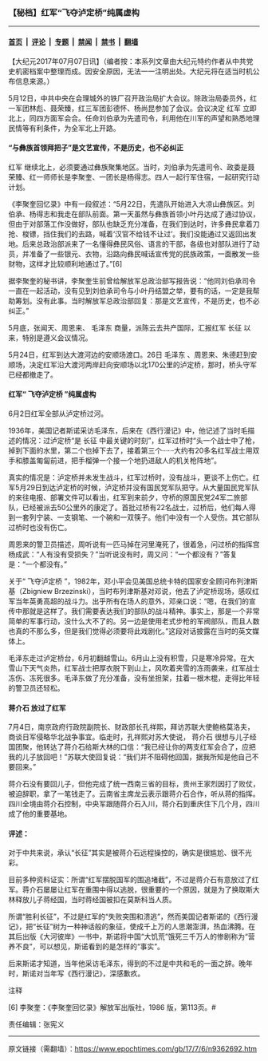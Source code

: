 ### 【秘档】红军“飞夺泸定桥”纯属虚构

---

#### [首页](../../../..?n9362692) &nbsp;|&nbsp; [评论](../../../../../epoch-comment?n9362692) &nbsp;|&nbsp; [专题](../../../../../epoch-special?n9362692) &nbsp;|&nbsp; [禁闻](../../../../../epoch-news?n9362692) &nbsp;|&nbsp; [禁书](../../../../../books?n9362692) &nbsp;|&nbsp; [翻墙](https://github.com/gfw-breaker/nogfw/blob/master/README.md?n9362692)


<div class="post_content" id="artbody" itemprop="articleBody">
 <!-- article content begin -->
 <p>
  【大纪元2017年07月07日讯】（编者按：本系列文章由大纪元特约作者从中共党史机密档案中整理而成。因安全原因，无法一一注明出处。大纪元将在适当时机公布信息来源。）
 </p>
 <p>
  5月12日，中共中央在会理城外的铁厂召开政治局扩大会议。除政治局委员外，红一军团林彪、聂荣臻，红三军团彭德怀、杨尚昆参加了会议。会议决定
  <ok href="https://www.epochtimes.com/gb/tag/%E7%BA%A2%E5%86%9B.html">
   红军
  </ok>
  立即北上，同四方面军会合。任命刘伯承为先遣司令，利用他在川军的声望和熟悉地理民情等有利条件，为全军北上开路。
 </p>
 <h4>
  “与彝族首领拜把子”是文艺宣传，不是历史，也不必纠正
 </h4>
 <p>
  <ok href="https://www.epochtimes.com/gb/tag/%E7%BA%A2%E5%86%9B.html">
   红军
  </ok>
  继续北上，必须要通过彝族聚集地区。当时，刘伯承为先遣司令、政委是聂荣臻、红一师师长是李聚奎、一团长是杨得志。四人一起行军住宿，一起研究行动计划。
 </p>
 <p>
  《李聚奎回忆录》中有一段叙述：“5月22日，先遣队开始进入大凉山彝族区。刘伯承、杨得志和我走在部队前面。第一天虽然与彝族首领小叶丹达成了通过协议，但由于对部落工作没做好，部队也缺乏充分准备，在我们到达时，许多彝民拿着刀抢、梭镖，挡住我们的去路，喊着‘汉官不给钱不让过’。我们没能通过又返回出发地。后来总政治部派来了一名懂得彝民风俗、语言的干部，各级也对部队进行了动员，并准备了一些银元、衣物，沿路向彝民喊话宣传党的民族政策，一面散发一些财物，这样才比较顺利地通过了。”[6]
 </p>
 <p>
  据李聚奎的秘书讲，李聚奎生前曾给解放军总政治部写报告说：“他同刘伯承司令一直在一起活动，没有见到刘伯承司令与小叶丹结盟之举，要有的话，一定是我帮助筹划。没有此事。当时解放军总政治部回复：那是文艺宣传，不是历史，也不必纠正。”
 </p>
 <p>
  5月底，张闻天、周恩来、
  <ok href="https://www.epochtimes.com/gb/tag/%E6%AF%9B%E6%B3%BD%E4%B8%9C.html">
   毛泽东
  </ok>
  商量，派陈云去共产国际，汇报红军
  <ok href="https://www.epochtimes.com/gb/tag/%E9%95%BF%E5%BE%81.html">
   长征
  </ok>
  以来，特别是遵义会议情况。
 </p>
 <p>
  5月24日，红军到达大渡河边的安顺场渡口。26日
  <ok href="https://www.epochtimes.com/gb/tag/%E6%AF%9B%E6%B3%BD%E4%B8%9C.html">
   毛泽东
  </ok>
  、周恩来、朱德赶到安顺场，决定红军沿大渡河两岸赶向安顺场以北170公里的泸定桥，那时，桥头守军已经都撤走了。
 </p>
 <h4>
  红军“
  <ok href="https://www.epochtimes.com/gb/tag/%E9%A3%9E%E5%A4%BA%E6%B3%B8%E5%AE%9A%E6%A1%A5.html">
   飞夺泸定桥
  </ok>
  ”纯属虚构
 </h4>
 <p>
  6月2日红军全部从泸定桥过河。
 </p>
 <p>
  1936年，美国记者斯诺采访毛泽东，后来在《西行漫记》中，他记述了当时毛描述的情况：过泸定桥“是
  <ok href="https://www.epochtimes.com/gb/tag/%E9%95%BF%E5%BE%81.html">
   长征
  </ok>
  中最关键的时刻”，红军过桥时“头一个战士中了枪，掉到下面的水里，第二个也掉下去了，接着第三个······大约有20多名红军战士用双手和膝盖匍匐前进，把手榴弹一个接一个地扔进敌人的机关枪阵地”。
 </p>
 <p>
  真实的情况是：泸定桥并未发生战斗，红军过桥时，没有战斗，更谈不上伤亡。红军5月29日到达泸定桥的时候，泸定桥并没有国民党军队把守。从大量国民党军队的来往电报、部署文件可以看出，红军到来前夕，守桥的原国民党24军二旅部队，已经被派去50公里外的康定了。首批过桥有22名战士，过桥后，他们每人得到一套列宁装、一支钢笔、一个碗和一双筷子。他们中没有一个人受伤。其它部队过桥时也没有伤亡。
 </p>
 <p>
  周恩来的警卫员描述，周听说有一匹马掉在河里淹死了，很着急，问过桥的指挥宫杨成武：“人有没有受损失？”当听说没有时，周又问：“一个都没有？”答复是：“一个都没有。”
 </p>
 <p>
  关于“
  <ok href="https://www.epochtimes.com/gb/tag/%E9%A3%9E%E5%A4%BA%E6%B3%B8%E5%AE%9A%E6%A1%A5.html">
   飞夺泸定桥
  </ok>
  ”，1982年，邓小平会见美国总统卡特的国家安全顾问布列津斯基（Zbigniew Brzezinski），当时布列津斯基对邓说，他去了泸定桥现场，感叹红军当年英勇高超的战斗力。出乎所有在场人的意外，邓亲口说：“嗯，在我们的宣传中那就是这样了。我们需要表达我们的部队的战斗精神。事实上，那是一个非常简单的军事行动，没什么大不了的。另一边是使用老式步枪的军阀部队，而且人数也真的不那么多，但是我们觉得必须要将此戏剧化。”这段对话披露在当时的英文媒体上。
 </p>
 <p>
  毛泽东走过泸定桥台，6月初翻越雪山。6月山上没有积雪，只是寒冷异常。在大雪山下天气炎热，红军战士把厚衣脱下到山上，风吹着夹雪的冻雨袭来，红军战士冻伤、冻死很多。毛泽东做了充分准备，没有坐担架，拄着一根木棍，走得比年轻的警卫员还轻松。
 </p>
 <h4>
  <ok href="https://www.epochtimes.com/gb/tag/%E8%92%8B%E4%BB%8B%E7%9F%B3.html">
   蒋介石
  </ok>
  放过了红军
 </h4>
 <p>
  7月4日，南京政府行政院副院长、财政部长孔祥熙，拜访苏联大使鲍格莫洛夫，商谈日军侵略华北战争事宜。临走时，孔祥熙对苏大使说，
  <ok href="https://www.epochtimes.com/gb/tag/%E8%92%8B%E4%BB%8B%E7%9F%B3.html">
   蒋介石
  </ok>
  很想与儿子经国团聚，他转达了蒋介石给斯大林的口信：“我已经让你的两支红军会合了，应把我的儿子放回吧！”苏联大使回复说：“我们并不阻碍他回国，据我所知是他自己不要回来。”
 </p>
 <p>
  蒋介石没有要回儿子，但他完成了统一西南三省的目标，贵州王家烈因打了败仗，被迫辞职，拿了一笔钱走了。云南省主席龙云表示跟蒋介石合作，听从蒋的指挥。四川全境由蒋介石控制，中央军跟随蒋介石入川，蒋介石到重庆住下几个月，四川成了他的重要基地。
 </p>
 <h4>
  评述：
 </h4>
 <p>
  对于中共来说，承认“长征”其实是被蒋介石远程操控的，确实是很尴尬、很不光彩。
 </p>
 <p>
  目前多种资料证实：所谓“红军摆脱国军的围追堵截”，不过是蒋介石有意放过了红军。蒋介石屡屡让红军在重围中得以逃脱，很重要的一个原因，就是为了换取斯大林释放儿子蒋经国，当时蒋经国被扣在莫斯科当人质。
 </p>
 <p>
  所谓“胜利长征”，不过是红军的“失败突围和溃逃”，然而美国记者斯诺的《西行漫记》，把“长征”树为一种神话般的象征，使成千上万的人思潮澎湃，热血沸腾。在其后出版《大河彼岸》一书中，斯诺将中国“大饥荒”饿死三千万人的惨剧称为“营养不良”，可以想见，斯诺看到的是怎样的“事实”。
 </p>
 <p>
  后来斯诺才知道，当年他采访毛泽东，得到的不过是中共和毛的一面之辞。晚年时，斯诺对当年写《西行漫记》，深感歉疚。
 </p>
 <p>
  注释
 </p>
 <p>
  [6] 李聚奎：《李聚奎回忆录》解放军出版社，1986 版，第113页。#
 </p>
 <p>
  责任编辑：张宪义
 </p>
 <!-- article content end -->
 <div id="below_article_ad">
 </div>
</div>


---

原文链接（需翻墙）：https://www.epochtimes.com/gb/17/7/6/n9362692.htm